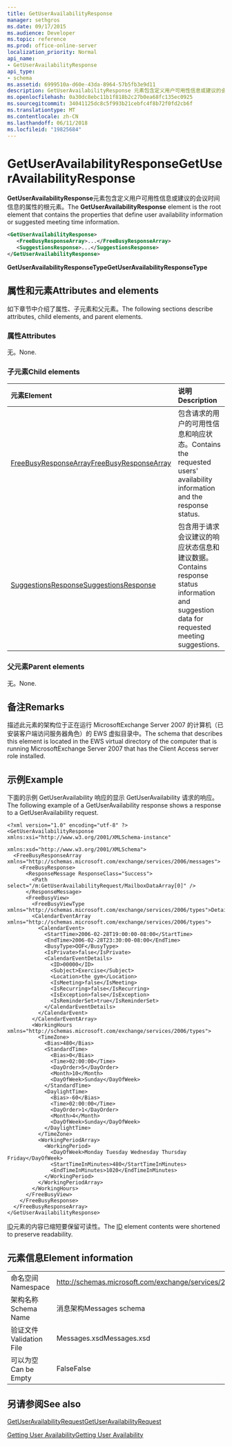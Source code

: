 ```yaml
---
title: GetUserAvailabilityResponse
manager: sethgros
ms.date: 09/17/2015
ms.audience: Developer
ms.topic: reference
ms.prod: office-online-server
localization_priority: Normal
api_name:
- GetUserAvailabilityResponse
api_type:
- schema
ms.assetid: 6999510a-d60e-43da-8964-57b5fb3e9d11
description: GetUserAvailabilityResponse 元素包含定义用户可用性信息或建议的会议时间信息的属性的根元素。
ms.openlocfilehash: 0a30dc8ebc11b1f818b2c27b0ea68fc135ec0925
ms.sourcegitcommit: 34041125dc8c5f993b21cebfc4f8b72f0fd2cb6f
ms.translationtype: MT
ms.contentlocale: zh-CN
ms.lasthandoff: 06/11/2018
ms.locfileid: "19825684"
---
```

# <a name="getuseravailabilityresponse"></a><span data-ttu-id="96e0a-103">GetUserAvailabilityResponse</span><span class="sxs-lookup"><span data-stu-id="96e0a-103">GetUserAvailabilityResponse</span></span>

<span data-ttu-id="96e0a-104">**GetUserAvailabilityResponse**元素包含定义用户可用性信息或建议的会议时间信息的属性的根元素。</span><span class="sxs-lookup"><span data-stu-id="96e0a-104">The **GetUserAvailabilityResponse** element is the root element that contains the properties that define user availability information or suggested meeting time information.</span></span> 
  
```xml
<GetUserAvailabilityResponse>
   <FreeBusyResponseArray>...</FreeBusyResponseArray>
   <SuggestionsResponse>...</SuggestionsResponse>
</GetUserAvailabilityResponse>
```

 <span data-ttu-id="96e0a-105">**GetUserAvailabilityResponseType**</span><span class="sxs-lookup"><span data-stu-id="96e0a-105">**GetUserAvailabilityResponseType**</span></span>
## <a name="attributes-and-elements"></a><span data-ttu-id="96e0a-106">属性和元素</span><span class="sxs-lookup"><span data-stu-id="96e0a-106">Attributes and elements</span></span>

<span data-ttu-id="96e0a-107">如下章节中介绍了属性、子元素和父元素。</span><span class="sxs-lookup"><span data-stu-id="96e0a-107">The following sections describe attributes, child elements, and parent elements.</span></span>
  
### <a name="attributes"></a><span data-ttu-id="96e0a-108">属性</span><span class="sxs-lookup"><span data-stu-id="96e0a-108">Attributes</span></span>

<span data-ttu-id="96e0a-109">无。</span><span class="sxs-lookup"><span data-stu-id="96e0a-109">None.</span></span>
  
### <a name="child-elements"></a><span data-ttu-id="96e0a-110">子元素</span><span class="sxs-lookup"><span data-stu-id="96e0a-110">Child elements</span></span>

|<span data-ttu-id="96e0a-111">**元素**</span><span class="sxs-lookup"><span data-stu-id="96e0a-111">**Element**</span></span>|<span data-ttu-id="96e0a-112">**说明**</span><span class="sxs-lookup"><span data-stu-id="96e0a-112">**Description**</span></span>|
|:-----|:-----|
|[<span data-ttu-id="96e0a-113">FreeBusyResponseArray</span><span class="sxs-lookup"><span data-stu-id="96e0a-113">FreeBusyResponseArray</span></span>](freebusyresponsearray.md) <br/> |<span data-ttu-id="96e0a-114">包含请求的用户的可用性信息和响应状态。</span><span class="sxs-lookup"><span data-stu-id="96e0a-114">Contains the requested users' availability information and the response status.</span></span>  <br/> |
|[<span data-ttu-id="96e0a-115">SuggestionsResponse</span><span class="sxs-lookup"><span data-stu-id="96e0a-115">SuggestionsResponse</span></span>](suggestionsresponse.md) <br/> |<span data-ttu-id="96e0a-116">包含用于请求会议建议的响应状态信息和建议数据。</span><span class="sxs-lookup"><span data-stu-id="96e0a-116">Contains response status information and suggestion data for requested meeting suggestions.</span></span>  <br/> |
   
### <a name="parent-elements"></a><span data-ttu-id="96e0a-117">父元素</span><span class="sxs-lookup"><span data-stu-id="96e0a-117">Parent elements</span></span>

<span data-ttu-id="96e0a-118">无。</span><span class="sxs-lookup"><span data-stu-id="96e0a-118">None.</span></span>
  
## <a name="remarks"></a><span data-ttu-id="96e0a-119">备注</span><span class="sxs-lookup"><span data-stu-id="96e0a-119">Remarks</span></span>

<span data-ttu-id="96e0a-120">描述此元素的架构位于正在运行 MicrosoftExchange Server 2007 的计算机（已安装客户端访问服务器角色）的 EWS 虚拟目录中。</span><span class="sxs-lookup"><span data-stu-id="96e0a-120">The schema that describes this element is located in the EWS virtual directory of the computer that is running MicrosoftExchange Server 2007 that has the Client Access server role installed.</span></span>
  
## <a name="example"></a><span data-ttu-id="96e0a-121">示例</span><span class="sxs-lookup"><span data-stu-id="96e0a-121">Example</span></span>

<span data-ttu-id="96e0a-122">下面的示例 GetUserAvailability 响应的显示 GetUserAvailability 请求的响应。</span><span class="sxs-lookup"><span data-stu-id="96e0a-122">The following example of a GetUserAvailability response shows a response to a GetUserAvailability request.</span></span>
  
```
<?xml version="1.0" encoding="utf-8" ?>
<GetUserAvailabilityResponse xmlns:xsi="http://www.w3.org/2001/XMLSchema-instance"
                             xmlns:xsd="http://www.w3.org/2001/XMLSchema">
  <FreeBusyResponseArray xmlns="http://schemas.microsoft.com/exchange/services/2006/messages">
    <FreeBusyResponse>
      <ResponseMessage ResponseClass="Success">
        <Path select="/m:GetUserAvailabilityRequest/MailboxDataArray[0]" />
      </ResponseMessage>
      <FreeBusyView>
        <FreeBusyViewType xmlns="http://schemas.microsoft.com/exchange/services/2006/types">Detailed</FreeBusyViewType>
        <CalendarEventArray xmlns="http://schemas.microsoft.com/exchange/services/2006/types">
          <CalendarEvent>
            <StartTime>2006-02-28T19:00:00-08:00</StartTime>
            <EndTime>2006-02-28T23:30:00-08:00</EndTime>
            <BusyType>OOF</BusyType>
            <IsPrivate>false</IsPrivate>
            <CalendarEventDetails>
              <ID>00000</ID>
              <Subject>Exercise</Subject>
              <Location>the gym</Location>
              <IsMeeting>false</IsMeeting>
              <IsRecurring>false</IsRecurring>
              <IsException>false</IsException>
              <IsReminderSet>true</IsReminderSet>
            </CalendarEventDetails>
          </CalendarEvent>
        </CalendarEventArray>
        <WorkingHours xmlns="http://schemas.microsoft.com/exchange/services/2006/types">
          <TimeZone>
            <Bias>480</Bias>
            <StandardTime>
              <Bias>0</Bias>
              <Time>02:00:00</Time>
              <DayOrder>5</DayOrder>
              <Month>10</Month>
              <DayOfWeek>Sunday</DayOfWeek>
            </StandardTime>
            <DaylightTime>
              <Bias>-60</Bias>
              <Time>02:00:00</Time>
              <DayOrder>1</DayOrder>
              <Month>4</Month>
              <DayOfWeek>Sunday</DayOfWeek>
            </DaylightTime>
          </TimeZone>
          <WorkingPeriodArray>
            <WorkingPeriod>
              <DayOfWeek>Monday Tuesday Wednesday Thursday Friday</DayOfWeek>
              <StartTimeInMinutes>480</StartTimeInMinutes>
              <EndTimeInMinutes>1020</EndTimeInMinutes>
            </WorkingPeriod>
          </WorkingPeriodArray>
        </WorkingHours>
      </FreeBusyView>
    </FreeBusyResponse>
  </FreeBusyResponseArray>
</GetUserAvailabilityResponse>
```

<span data-ttu-id="96e0a-123">[ID](id.md)元素的内容已缩短要保留可读性。</span><span class="sxs-lookup"><span data-stu-id="96e0a-123">The [ID](id.md) element contents were shortened to preserve readability.</span></span> 
  
## <a name="element-information"></a><span data-ttu-id="96e0a-124">元素信息</span><span class="sxs-lookup"><span data-stu-id="96e0a-124">Element information</span></span>

|||
|:-----|:-----|
|<span data-ttu-id="96e0a-125">命名空间</span><span class="sxs-lookup"><span data-stu-id="96e0a-125">Namespace</span></span>  <br/> |http://schemas.microsoft.com/exchange/services/2006/messages  <br/> |
|<span data-ttu-id="96e0a-126">架构名称</span><span class="sxs-lookup"><span data-stu-id="96e0a-126">Schema Name</span></span>  <br/> |<span data-ttu-id="96e0a-127">消息架构</span><span class="sxs-lookup"><span data-stu-id="96e0a-127">Messages schema</span></span>  <br/> |
|<span data-ttu-id="96e0a-128">验证文件</span><span class="sxs-lookup"><span data-stu-id="96e0a-128">Validation File</span></span>  <br/> |<span data-ttu-id="96e0a-129">Messages.xsd</span><span class="sxs-lookup"><span data-stu-id="96e0a-129">Messages.xsd</span></span>  <br/> |
|<span data-ttu-id="96e0a-130">可以为空</span><span class="sxs-lookup"><span data-stu-id="96e0a-130">Can be Empty</span></span>  <br/> |<span data-ttu-id="96e0a-131">False</span><span class="sxs-lookup"><span data-stu-id="96e0a-131">False</span></span>  <br/> |
   
## <a name="see-also"></a><span data-ttu-id="96e0a-132">另请参阅</span><span class="sxs-lookup"><span data-stu-id="96e0a-132">See also</span></span>



[<span data-ttu-id="96e0a-133">GetUserAvailabilityRequest</span><span class="sxs-lookup"><span data-stu-id="96e0a-133">GetUserAvailabilityRequest</span></span>](getuseravailabilityrequest.md)


[<span data-ttu-id="96e0a-134">Getting User Availability</span><span class="sxs-lookup"><span data-stu-id="96e0a-134">Getting User Availability</span></span>](http://msdn.microsoft.com/library/d4133fcb-9b0f-4e6b-aadf-a389da83516a%28Office.15%29.aspx)

